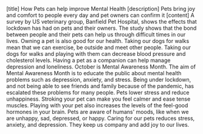 [title]
How Pets can help improve Mental Health
[description]
Pets bring joy and comfort to people every day and pet owners can confirm it
[content]
A survey by US veterinary group, Banfield Pet Hospital, shows the effects that lockdown has had on pets and their owners.
The study shows that the bond between people and their pets can help us through difficult times in our lives. Owning a pet is also good for our health.
Taking our dogs for walks mean that we can exercise, be outside and meet other people. Taking our dogs for walks and playing with them can decrease blood pressure and cholesterol levels. Having a pet as a companion can help manage depression and loneliness.
October is Mental Awareness Month. The aim of Mental Awareness Month is to educate the public about mental health problems such as depression, anxiety, and stress. Being under lockdown, and not being able to see friends and family because of the pandemic, has escalated these problems for many people.
Pets lower stress and reduce unhappiness. Stroking your pet can make you feel calmer and ease tense muscles. Playing with your pet also increases the levels of the feel-good hormones in your brain.
Pets are aware of humans' moods, like when we are unhappy, sad, depressed, or happy. Caring for our pets reduces stress, anxiety, and depression. They keep us company and add joy to our lives.

